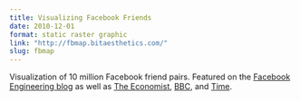 ```yaml
---
title: Visualizing Facebook Friends
date: 2010-12-01
format: static raster graphic
link: "http://fbmap.bitaesthetics.com/"
slug: fbmap
---
```

Visualization of 10 million Facebook friend pairs. Featured on the [Facebook Engineering blog](https://www.facebook.com/notes/facebook-engineering/visualizing-friendships/469716398919/) as well as [The Economist](http://www.economist.com/blogs/dailychart/2010/12/data_visualisation_1), [BBC](http://www.bbc.co.uk/news/science-environment-11989723), and [Time](http://newsfeed.time.com/2010/12/14/tracking-facebook-friendships-creates-a-stunning-global-map/).
